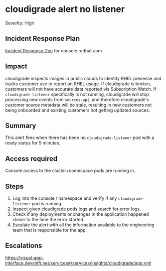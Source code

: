 # cloudigrade alert no listener

Severity: High

## Incident Response Plan

[Incident Response Doc](https://docs.google.com/document/d/1AyEQnL4B11w7zXwum8Boty2IipMIxoFw1ri1UZB6xJE) for console.redhat.com

## Impact

cloudigrade inspects images in public clouds to identity RHEL presense and tracks customer use to report on RHEL usage. If cloudigrade is broken, customers will not have accurate data reported via Subscription Watch. If `cloudigrade-listener` specifically is not running, cloudigrade will stop processing new events from `sources-api`, and therefore cloudigrade's customer source metadata will be stale, resulting in new customers not being onboarded and existing customers not getting updated sources.

## Summary

This alert fires when there has been no `cloudigrade-listener` pod with a ready status for 5 minutes.

## Access required

Console access to the cluster+namespace pods are running in.

## Steps

1. Log into the console / namespace and verify if any `cloudigrade-listener` pod is running.
2. Inspect given cloudigrade pods logs and search for error logs.
3. Check if any deployments or changes in the application happened closer to the time the error started.
4. Escalate the alert with all the information available to the engineering team that is responsible for the app.

## Escalations

https://visual-app-interface.devshift.net/services#/services/insights/cloudigrade/app.yml
